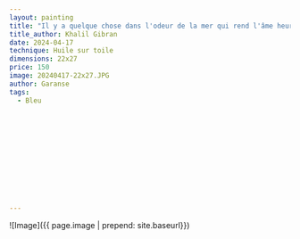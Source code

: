 ```yaml
---
layout: painting
title: "Il y a quelque chose dans l'odeur de la mer qui rend l'âme heureuse." 
title_author: Khalil Gibran							                                                  
date: 2024-04-17
technique: Huile sur toile 
dimensions: 22x27
price: 150
image: 20240417-22x27.JPG 
author: Garanse
tags:
  - Bleu
  
  
  
  
  
  
  
  
  
  
  
  
---
```

![Image]({{ page.image | prepend: site.baseurl}})

